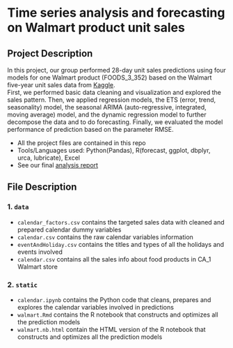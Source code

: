 # Time series analysis and forecasting on Walmart product unit sales

## Project Description

In this project, our group performed 28-day unit sales predictions using four models for one Walmart product (FOODS_3_352) based on the Walmart five-year unit sales data from [Kaggle](https://www.kaggle.com/c/m5-forecasting-accuracy/data).<br/>
First, we performed basic data cleaning and visualization and explored the sales pattern. Then, we applied regression models, the ETS (error, trend, seasonality) model, the seasonal ARIMA (auto-regressive, integrated, moving average) model, and the dynamic regression model to further decompose the data and to do forecasting. Finally, we evaluated the model performance of prediction based on the parameter RMSE. 

* All the project files are contained in this repo
* Tools/Languages used: Python(Pandas), R(forecast, ggplot, dbplyr, urca, lubricate), Excel
* See our final [analysis report](https://www.notion.so/Project-Walmart-Forecasting-e046af1e2d72448f9d38ca11a4d88414)


## File Description

### 1. `data`

* `calendar_factors.csv` contains the targeted sales data with cleaned and prepared calendar dummy variables
* `calendar.csv` contains the raw calendar variables information 
* `eventAndHoliday.csv` contains the titles and types of all the holidays and events involved 
* `calendar.csv` contains all the sales info about food products in CA_1 Walmart store

### 2. `static`
* `calendar.ipynb` contains the Python code that cleans, prepares and explores the calendar variables involved in predictions
* `walmart.Rmd` contains the R notebook that constructs and optimizes all the prediction models
* `walmart.nb.html` contain the HTML version of the R notebook that constructs and optimizes all the prediction models




